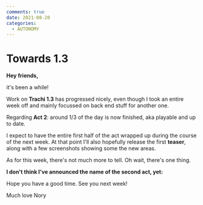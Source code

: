 ```yaml
---
comments: true
date: 2021-08-20
categories:
  - AUTONOMY
---
```


# Towards 1.3
**Hey friends,**

it's been a while!

Work on **Trachi 1.3** has progressed nicely, even though I took an entire week off and mainly focussed on back end stuff for another one.

Regarding **Act 2**: around 1/3 of the day is now finished, aka playable and up to date.

I expect to have the entire first half of the act wrapped up during the course of the next week.
At that point I'll also hopefully release the first **teaser**, along with a few screenshots showing some the new areas.

As for this week, there's not much more to tell.
Oh wait, there's one thing.

**I don't think I've announced the name of the second act, yet:**


Hope you have a good time.
See you next week!

Much love
Nory

